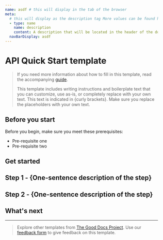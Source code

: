 ```yaml
---
name: asdf # this will display in the tab of the browser
meta:
  # this will display as the description tag More values can be found here: https://buttery.tools/docs/guides/seo
  - type: name
    name: description
    content: A description that will be located in the header of the document
  navBarDisplay: asdf
---
```


# API Quick Start template

> If you need more information about how to fill in this template, read the accompanying [guide](./guide_api-quickstart.md).
>
> This template includes writing instructions and boilerplate text that you can customize, use as-is, or completely replace with your own text. This text is indicated in {curly brackets}. Make sure you replace the placeholders with your own text.

## Before you start

Before you begin, make sure you meet these prerequisites:

- Pre-requisite one
- Pre-requisite two

## Get started

## Step 1 - {One-sentence description of the step}

<!-- Fill in more details, as needed. -->

## Step 2 - {One-sentence description of the step}

<!-- Fill in more details, as needed. -->

<!-- Add steps, as needed. -->

## What's next

<!-- If you've gotten a new user over the threshold using your API, what should they do next? -->

---

> Explore other templates from [The Good Docs Project](https://thegooddocsproject.dev/). Use our [feedback form](https://thegooddocsproject.dev/feedback/?template=API%20quickstart) to give feedback on this template.
